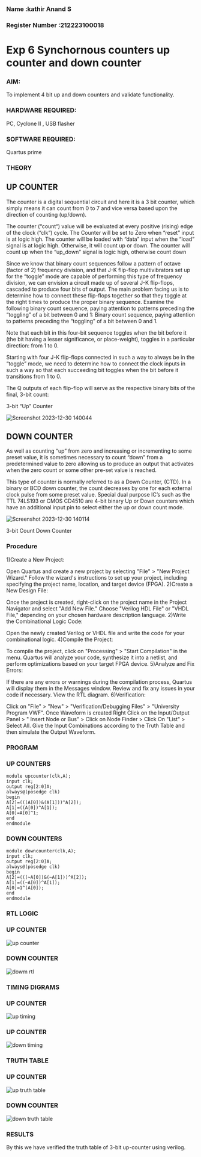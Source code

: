 ### Name :kathir Anand S
### Register Number :212223100018
# Exp 6 Synchornous counters  up counter and down counter 
### AIM: 
To implement 4 bit up and down counters and validate  functionality.
### HARDWARE REQUIRED:  
PC, Cyclone II , USB flasher
### SOFTWARE REQUIRED:   
Quartus prime
### THEORY 

## UP COUNTER 
The counter is a digital sequential circuit and here it is a 3 bit counter, which simply means it can count from 0 to 7 and vice versa based upon the direction of counting (up/down).

The counter (“count“) value will be evaluated at every positive (rising) edge of the clock (“clk“) cycle. The Counter will be set to Zero when “reset” input is at logic high. The counter will be loaded with “data” input when the “load” signal is at logic high. Otherwise, it will count up or down. The counter will count up when the “up_down” signal is logic high, otherwise count down

Since we know that binary count sequences follow a pattern of octave (factor of 2) frequency division, and that J-K flip-flop multivibrators set up for the “toggle” mode are capable of performing this type of frequency division, we can envision a circuit made up of several J-K flip-flops, cascaded to produce four bits of output. The main problem facing us is to determine how to connect these flip-flops together so that they toggle at the right times to produce the proper binary sequence. Examine the following binary count sequence, paying attention to patterns preceding the “toggling” of a bit between 0 and 1: Binary count sequence, paying attention to patterns preceding the “toggling” of a bit between 0 and 1.

Note that each bit in this four-bit sequence toggles when the bit before it (the bit having a lesser significance, or place-weight), toggles in a particular direction: from 1 to 0.

Starting with four J-K flip-flops connected in such a way to always be in the “toggle” mode, we need to determine how to connect the clock inputs in such a way so that each succeeding bit toggles when the bit before it transitions from 1 to 0.

The Q outputs of each flip-flop will serve as the respective binary bits of the final, 3-bit count:

 
 

3-bit “Up” Counter

![Screenshot 2023-12-30 140044](https://github.com/Skathiranand/Exp-7-Synchornous-counters-/assets/147141136/cf07c32a-d068-48e1-9c7f-a32f5ee435d1)

## DOWN COUNTER 

As well as counting “up” from zero and increasing or incrementing to some preset value, it is sometimes necessary to count “down” from a predetermined value to zero allowing us to produce an output that activates when the zero count or some other pre-set value is reached.

This type of counter is normally referred to as a Down Counter, (CTD). In a binary or BCD down counter, the count decreases by one for each external clock pulse from some preset value. Special dual purpose IC’s such as the TTL 74LS193 or CMOS CD4510 are 4-bit binary Up or Down counters which have an additional input pin to select either the up or down count mode.

![Screenshot 2023-12-30 140114](https://github.com/Skathiranand/Exp-7-Synchornous-counters-/assets/147141136/ac79e7f7-e669-4617-a429-7307365bf2af)


3-bit Count Down Counter
### Procedure
1)Create a New Project:

Open Quartus and create a new project by selecting "File" > "New Project Wizard." Follow the wizard's instructions to set up your project, including specifying the project name, location, and target device (FPGA). 2)Create a New Design File:

Once the project is created, right-click on the project name in the Project Navigator and select "Add New File." Choose "Verilog HDL File" or "VHDL File," depending on your chosen hardware description language. 2)Write the Combinational Logic Code:

Open the newly created Verilog or VHDL file and write the code for your combinational logic. 4)Compile the Project:

To compile the project, click on "Processing" > "Start Compilation" in the menu. Quartus will analyze your code, synthesize it into a netlist, and perform optimizations based on your target FPGA device. 5)Analyze and Fix Errors:

If there are any errors or warnings during the compilation process, Quartus will display them in the Messages window. Review and fix any issues in your code if necessary. View the RTL diagram. 6)Verification:

Click on "File" > "New" > "Verification/Debugging Files" > "University Program VWF". Once Waveform is created Right Click on the Input/Output Panel > " Insert Node or Bus" > Click on Node Finder > Click On "List" > Select All. Give the Input Combinations according to the Truth Table and then simulate the Output Waveform.
### PROGRAM 
### UP COUNTERS
```
module upcounter(clk,A);
input clk;
output reg[2:0]A;
always@(posedge clk)
begin
A[2]=(((A[0])&(A[1]))^A[2]);
A[1]=((A[0])^A[1]);
A[0]=A[0]^1;
end
endmodule
```
### DOWN COUNTERS
```
module downcounter(clk,A);
input clk;
output reg[2:0]A;
always@(posedge clk)
begin
A[2]=(((~A[0])&(~A[1]))^A[2]);
A[1]=((~A[0])^A[1]);
A[0]=1^(A[0]);
end
endmodule
```

### RTL LOGIC 
### UP COUNTER
![up counter](https://github.com/Skathiranand/Exp-7-Synchornous-counters-/assets/147141136/430ad25e-c63b-4e17-a019-c63d32ff45fb)

### DOWN COUNTER 
![dowm rtl](https://github.com/Skathiranand/Exp-7-Synchornous-counters-/assets/147141136/9343643f-5979-465e-b76d-e70b969f5421)

### TIMING DIGRAMS
### UP COUNTER
![up timing](https://github.com/Skathiranand/Exp-7-Synchornous-counters-/assets/147141136/964f8b2b-b2a3-4228-8831-d68d16bd1dbe)

### UP COUNTER
![down timing](https://github.com/Skathiranand/Exp-7-Synchornous-counters-/assets/147141136/77426745-fb4c-4d75-97f7-90577cd5fb95)

### TRUTH TABLE 
### UP COUNTER
![up truth table](https://github.com/Skathiranand/Exp-7-Synchornous-counters-/assets/147141136/7c3ddd76-afb5-4de1-903f-a3eb4c1c45de)

### DOWN COUNTER
![down truth table](https://github.com/Skathiranand/Exp-7-Synchornous-counters-/assets/147141136/7ae73057-b5f4-4eee-a0fa-68878dfb1ada)

### RESULTS 
By this we have verified the truth table of 3-bit up-counter using verilog.

